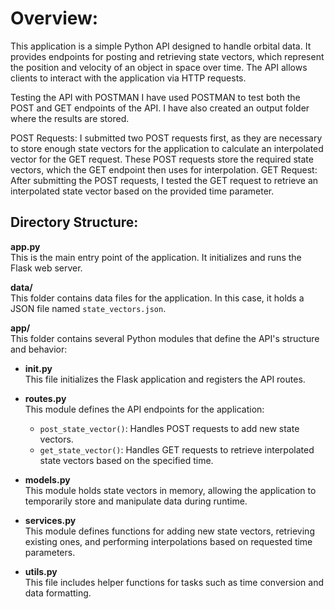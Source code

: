 # Overview:

This application is a simple Python API designed to handle orbital data. 
It provides endpoints for posting and retrieving state vectors, which represent the position and velocity of an object 
in space over time. The API allows clients to interact with the application via HTTP requests.

Testing the API with POSTMAN
I have used POSTMAN to test both the POST and GET endpoints of the API. I have also created an output folder where the results are stored.

POST Requests:
I submitted two POST requests first, as they are necessary to store enough state vectors for the application to calculate an interpolated vector for the GET request. These POST requests store the required state vectors, which the GET endpoint then uses for interpolation.
GET Request:
After submitting the POST requests, I tested the GET request to retrieve an interpolated state vector based on the provided time parameter.


## Directory Structure:

**app.py**  
This is the main entry point of the application. It initializes and runs the Flask web server.

**data/**  
This folder contains data files for the application. In this case, it holds a JSON file named `state_vectors.json`.

**app/**  
This folder contains several Python modules that define the API's structure and behavior:

- **__init__.py**  
  This file initializes the Flask application and registers the API routes.

- **routes.py**  
  This module defines the API endpoints for the application:  
  - `post_state_vector()`: Handles POST requests to add new state vectors.  
  - `get_state_vector()`: Handles GET requests to retrieve interpolated state vectors based on the specified time.

- **models.py**  
  This module holds state vectors in memory, allowing the application to temporarily store and manipulate data during runtime.

- **services.py**  
  This module defines functions for adding new state vectors, retrieving existing ones, and performing interpolations based on requested time parameters.

- **utils.py**  
  This file includes helper functions for tasks such as time conversion and data formatting.
